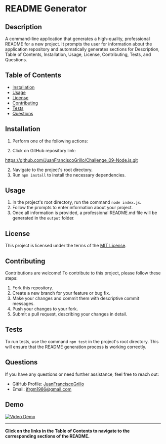 # README Generator

## Description
A command-line application that generates a high-quality, professional README for a new project. It prompts the user for information about the application repository and automatically generates sections for Description, Table of Contents, Installation, Usage, License, Contributing, Tests, and Questions.

## Table of Contents
- [Installation](#installation)
- [Usage](#usage)
- [License](#license)
- [Contributing](#contributing)
- [Tests](#tests)
- [Questions](#questions)

## Installation
1. Perform one of the following actions:

1. Click on GitHub repository link:		

https://github.com/JuanFranciscoGrillo/Challenge_09-Node.js.git

2. Navigate to the project's root directory.
3. Run `npm install` to install the necessary dependencies.

## Usage
1. In the project's root directory, run the command `node index.js`.
2. Follow the prompts to enter information about your project.
3. Once all information is provided, a professional README.md file will be generated in the `output` folder.

## License
This project is licensed under the terms of the [MIT License](LICENSE).

## Contributing
Contributions are welcome! To contribute to this project, please follow these steps:
1. Fork this repository.
2. Create a new branch for your feature or bug fix.
3. Make your changes and commit them with descriptive commit messages.
4. Push your changes to your fork.
5. Submit a pull request, describing your changes in detail.

## Tests
To run tests, use the command `npm test` in the project's root directory. This will ensure that the README generation process is working correctly.

## Questions
If you have any questions or need further assistance, feel free to reach out:
- GitHub Profile: [JuanFranciscoGrillo](https://github.com/JuanFranciscoGrillo)
- Email: jfrgm1986@gmail.com

## Demo
[![Video Demo](https://img.youtube.com/vi/Gj5HYUCU2W0/0.jpg)](https://www.youtube.com/watch?v=Gj5HYUCU2W0)

---

**Click on the links in the Table of Contents to navigate to the corresponding sections of the README.**
